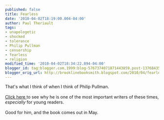 ```yaml
---
published: false
title: Fearless
date: '2010-04-02T18:19:00.004-04:00'
author: Paul Theriault
tags:
- unapologetic
- shocked
- tolerance
- Philip Pullman
- censorship
- fearless
- religion
modified_time: '2010-04-02T18:34:22.894-04:00'
blogger_id: tag:blogger.com,1999:blog-5767374071871443859.post-1376843553084752898
blogger_orig_url: http://brooklinebooksmith.blogspot.com/2010/04/fearless.html
---
```


That's what I think of when I think of Philip Pullman.  <br /><br /><a href="http://andrewsullivan.theatlantic.com/the_daily_dish/2010/04/no-one-has-the-right-to-live-without-being-shocked.html">Click here </a>to see why he is one of the most important writers of these times, <em>especially</em> for young readers.<br /><br />Good for him, and the book comes out in May.